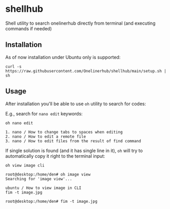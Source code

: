 # shellhub
Shell utility to search onelinerhub directly from terminal (and executing commands if needed)

## Installation

As of now installation under Ubuntu only is supported:

```
curl -s https://raw.githubusercontent.com/Onelinerhub/shellhub/main/setup.sh | sh
```

## Usage
After installation you'll be able to use `oh` utility to search for codes:

E.g., search for `nano edit` keywords:
```
oh nano edit
```
```
1. nano / How to change tabs to spaces when editing
2. nano / How to edit a remote file
3. nano / How to edit files from the result of find command
```

If single solution is found (and it has single line in it), `oh` will try to automatically copy it right to the terminal input:
```
oh view image cli
```
```
root@desktop:/home/den# oh image view
Searching for 'image view'...

ubuntu / How to view image in CLI
fim -t image.jpg

root@desktop:/home/den# fim -t image.jpg
```
